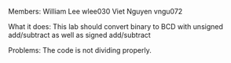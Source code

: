 Members: William Lee wlee030
         Viet Nguyen vngu072
         
What it does:
This lab should convert binary to BCD with unsigned add/subtract as well as signed add/subtract

Problems:
The code is not dividing properly.
